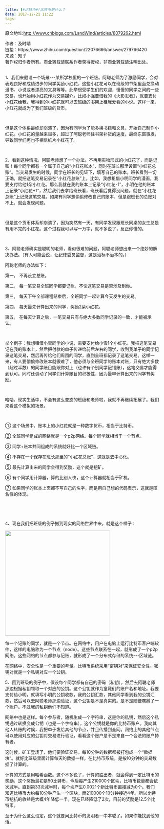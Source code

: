 ```yaml
---
title: [#比特币#]比特币是什么？
date: 2017-12-21 11:22
tags:
---
```

原文地址:<a href="http://www.cnblogs.com/LandWind/articles/8079262.html" style="font-size: 200%;color: #000;">http://www.cnblogs.com/LandWind/articles/8079262.html</a>
<div>&#20316;&#32773;&#65306;&#21450;&#26102;&#26228;<br>&#38142;&#25509;&#65306;https://www.zhihu.com/question/22076666/answer/279766420<br>&#26469;&#28304;&#65306;&#30693;&#20046;<br>&#33879;&#20316;&#26435;&#24402;&#20316;&#32773;&#25152;&#26377;&#12290;&#21830;&#19994;&#36716;&#36733;&#35831;&#32852;&#31995;&#20316;&#32773;&#33719;&#24471;&#25480;&#26435;&#65292;&#38750;&#21830;&#19994;&#36716;&#36733;&#35831;&#27880;&#26126;&#20986;&#22788;&#12290;<br><br>
<div>
<p>1&#12289;&#25105;&#20204;&#26469;&#20551;&#35774;&#19968;&#20010;&#22330;&#26223;---&#26576;&#25152;&#23398;&#26657;&#37324;&#30340;&#19968;&#20010;&#29677;&#32423;&#12290;&#38463;&#32874;&#32769;&#24072;&#20026;&#20102;&#28608;&#21169;&#21516;&#23398;&#65292;&#20250;&#23545;&#34920;&#29616;&#33391;&#22909;&#21644;&#25104;&#32489;&#36827;&#27493;&#30340;&#21516;&#23398;&#22870;&#21169;&#23567;&#32418;&#33457;&#65292;&#36825;&#20123;&#23567;&#32418;&#33457;&#21487;&#20197;&#22312;&#29677;&#32423;&#30340;&#20070;&#26550;&#37324;&#38754;&#20817;&#25442;&#21160;&#28459;&#20070;&#12289;&#23567;&#35828;&#25110;&#32773;&#28418;&#20142;&#30340;&#25991;&#20855;&#31561;&#31561;&#12290;&#27492;&#20030;&#24456;&#21463;&#23398;&#29983;&#20204;&#30340;&#27426;&#36814;&#65292;&#24930;&#24930;&#30340;&#21516;&#23398;&#20043;&#38388;&#30340;&#19968;&#20123;&#20132;&#26131;&#65292;&#20063;&#24320;&#22987;&#29992;&#23567;&#32418;&#33457;&#20316;&#20026;&#20132;&#26131;&#23186;&#20171;&#12290;&#27604;&#22914;&#23567;&#24378;&#35201;&#20511;&#25105;&#30340;&#12298;&#28779;&#24433;&#24525;&#32773;&#12299;&#65292;&#23601;&#35201;&#25903;&#20184;&#23567;&#32418;&#33457;&#32473;&#25105;&#65292;&#25105;&#24471;&#21040;&#30340;&#23567;&#32418;&#33457;&#23601;&#21487;&#20197;&#21435;&#29677;&#32423;&#30340;&#20070;&#26550;&#19978;&#31199;&#25105;&#29233;&#30475;&#30340;&#23567;&#35828;&#12290;&#36825;&#26679;&#19968;&#26469;&#65292;&#23567;&#32418;&#33457;&#23601;&#25104;&#20026;&#20102;&#25105;&#20204;&#29677;&#32423;&#30340;&#36135;&#24065;&#12290;</p>
<p>&nbsp;</p>
<p>&#20294;&#26159;&#36825;&#20010;&#20307;&#31995;&#26368;&#32456;&#21364;&#23849;&#28291;&#20102;&#65292;&#22240;&#20026;&#26377;&#21516;&#23398;&#20026;&#20102;&#33021;&#22810;&#25442;&#20070;&#31821;&#21644;&#25991;&#20855;&#65292;&#24320;&#22987;&#33258;&#24049;&#21046;&#20316;&#23567;&#32418;&#33457;&#12290;&#23567;&#32418;&#33457;&#30340;&#37327;&#36234;&#26469;&#36234;&#22810;&#65292;&#36229;&#36807;&#20102;&#38463;&#32874;&#32769;&#24072;&#24448;&#20070;&#26550;&#34917;&#36135;&#30340;&#36895;&#24230;&#65292;&#26368;&#32456;&#19996;&#31383;&#20107;&#21457;&#65292;&#23548;&#33268;&#21516;&#23398;&#20204;&#20877;&#20063;&#19981;&#30456;&#20449;&#32440;&#29255;&#23567;&#32418;&#33457;&#20102;&#12290;</p>
<p>&nbsp;</p>
<p>2&#12289;&#30475;&#21040;&#36825;&#31181;&#24773;&#20917;&#65292;&#38463;&#32874;&#32769;&#24072;&#24819;&#20102;&#19968;&#20010;&#21150;&#27861;&#12290;&#19981;&#20877;&#29992;&#23454;&#29289;&#24418;&#24335;&#30340;&#23567;&#32418;&#33457;&#20102;&#65292;&#32780;&#26159;&#35760;&#36134;&#65281;&#27599;&#20010;&#21516;&#23398;&#37117;&#26377;&#19968;&#20010;&#23646;&#20110;&#33258;&#24049;&#30340;&#8220;&#23567;&#32418;&#33457;&#36134;&#26412;&#8221;&#65292;&#21516;&#26102;&#22312;&#29677;&#38271;&#37027;&#37324;&#35774;&#32622;&#8220;&#23567;&#32418;&#33457;&#24635;&#36134;&#8221;&#12290;&#24403;&#20132;&#26131;&#21457;&#29983;&#30340;&#26102;&#20505;&#65292;&#21516;&#23398;&#22312;&#29677;&#38271;&#30340;&#35265;&#35777;&#19979;&#65292;&#22635;&#20889;&#33258;&#24049;&#30340;&#36134;&#26412;&#12290;&#29677;&#38271;&#30475;&#21040;&#19968;&#20999;&#27491;&#30830;&#65292;&#23601;&#25226;&#36825;&#31508;&#20132;&#26131;&#35760;&#24405;&#22312;&#8220;&#23567;&#32418;&#33457;&#24635;&#36134;&#8221;&#19978;&#12290;&#27604;&#22914;&#65292;&#25105;&#24819;&#31199;&#20511;&#23567;&#26126;&#21516;&#23398;&#30340;&#28459;&#30011;&#65292;&#25105;&#35201;&#25903;&#20184;&#32473;&#20182;1&#26421;&#23567;&#32418;&#33457;&#12290;&#37027;&#20040;&#25105;&#23601;&#22312;&#25105;&#30340;&#36134;&#26412;&#19978;&#35760;&#24405;&#8220;&#23567;&#32418;&#33457;-1&#8221;&#65292;&#23567;&#26126;&#22312;&#20182;&#30340;&#36134;&#26412;&#19978;&#35760;&#24405;&#8220;&#23567;&#32418;&#33457;+1&#8221;&#65292;&#28982;&#21518;&#25105;&#20204;&#21435;&#25343;&#32473;&#29677;&#38271;&#30475;&#65292;&#29677;&#38271;&#30475;&#21518;&#35273;&#24471;&#27809;&#38382;&#39064;&#65292;&#23601;&#22312;&#8220;&#23567;&#32418;&#33457;&#24635;&#36134;&#8221;&#19978;&#35760;&#24405;&#36825;&#31508;&#20132;&#26131;&#12290;&#22914;&#26524;&#26377;&#21516;&#23398;&#24819;&#20599;&#20599;&#20462;&#25913;&#33258;&#24049;&#30340;&#36134;&#26412;&#65292;&#20294;&#26159;&#36319;&#29677;&#38271;&#30340;&#24635;&#36134;&#23545;&#19981;&#19978;&#65292;&#23601;&#20250;&#21457;&#29616;&#38382;&#39064;&#12290;</p>
<p>&nbsp;</p>
<p>&#20294;&#26159;&#36825;&#20010;&#36135;&#24065;&#20307;&#31995;&#21364;&#23849;&#28291;&#20102;&#65292;&#22240;&#20026;&#31361;&#28982;&#26377;&#19968;&#22825;&#65292;&#26377;&#21516;&#23398;&#21457;&#29616;&#36319;&#29677;&#38271;&#21516;&#26700;&#30340;&#22899;&#29983;&#24635;&#26159;&#26377;&#29992;&#19981;&#23436;&#30340;&#23567;&#32418;&#33457;&#12290;&#36825;&#20010;&#36807;&#31243;&#25105;&#21487;&#20197;&#20889;&#19968;&#19975;&#23383;&#65292;&#23601;&#19981;&#22810;&#35828;&#20102;&#65292;&#21453;&#27491;&#20320;&#25026;&#30340;&#12290;</p>
<p>&nbsp;</p>
<p>3&#12289;&#38463;&#32874;&#32769;&#24072;&#30830;&#23454;&#26159;&#32874;&#26126;&#30340;&#32769;&#24072;&#65292;&#30475;&#20284;&#24456;&#38590;&#30340;&#38382;&#39064;&#65292;&#38463;&#32874;&#32769;&#24072;&#24819;&#20986;&#26469;&#19968;&#20010;&#32477;&#22937;&#30340;&#35299;&#20915;&#21150;&#27861;&#12290;&#65288;&#26377;&#20154;&#21487;&#33021;&#20250;&#35828;&#65292;&#35753;&#32426;&#24459;&#22996;&#21592;&#30417;&#30563;&#65292;&#36825;&#26159;&#27835;&#26631;&#19981;&#27835;&#26412;&#30340;&#12290;&#65289;</p>
<p>&#38463;&#32874;&#32769;&#24072;&#30340;&#21150;&#27861;&#22914;&#19979;&#65306;</p>
<p>&#31532;&#19968;&#65292; &#19981;&#20877;&#35774;&#31435;&#24635;&#36134;&#12290;</p>
<p>&#31532;&#20108;&#65292; &#27599;&#19968;&#31508;&#20132;&#26131;&#20840;&#29677;&#21516;&#23398;&#37117;&#35201;&#35760;&#36134;&#65292;&#19981;&#35770;&#36825;&#31508;&#20132;&#26131;&#26159;&#21542;&#28041;&#21450;&#21040;&#20320;&#12290;</p>
<p>&#31532;&#19977;&#65292; &#27599;&#22825;&#19979;&#21320;&#20840;&#37096;&#35838;&#31243;&#32467;&#26463;&#21518;&#65292;&#20840;&#29677;&#21516;&#23398;&#19968;&#36215;&#35745;&#31639;&#20170;&#22825;&#21457;&#29983;&#30340;&#20132;&#26131;&#12290;</p>
<p>&#31532;&#22235;&#65292; &#27599;&#22825;&#26368;&#20808;&#35745;&#31639;&#20986;&#26469;&#30340;&#21516;&#23398;&#65292;&#22870;&#21169;2&#26421;&#23567;&#32418;&#33457;&#12290;</p>
<p>&#31532;&#20116;&#65292; &#22312;&#27599;&#22825;&#35745;&#31639;&#20043;&#21518;&#65292;&#19968;&#31508;&#20132;&#26131;&#21482;&#26377;&#19982;&#32477;&#22823;&#22810;&#25968;&#21516;&#23398;&#35760;&#24405;&#30340;&#19968;&#33268;&#65292;&#25165;&#33021;&#34987;&#25215;&#35748;&#12290;</p>
<p>&nbsp;</p>
<p>&#20030;&#20010;&#20363;&#23376;&#65306;&#25105;&#24819;&#31199;&#20511;&#23567;&#38634;&#21516;&#23398;&#30340;&#23567;&#35828;&#65292;&#38656;&#35201;&#25903;&#20184;&#32473;&#23567;&#38634;1&#20010;&#23567;&#32418;&#33457;&#12290;&#25105;&#25226;&#36825;&#31508;&#20132;&#26131;&#35760;&#22312;&#25105;&#30340;&#36134;&#26412;&#19978;&#65292;&#28982;&#21518;&#25226;&#20184;&#27454;&#30340;&#21333;&#23376;&#20256;&#36882;&#32473;&#21069;&#21518;&#24038;&#21491;&#30340;&#21516;&#23398;&#65292;&#25910;&#21040;&#25105;&#21333;&#23376;&#30340;&#21516;&#23398;&#35760;&#24405;&#36825;&#31508;&#20132;&#26131;&#65292;&#28982;&#21518;&#20877;&#20256;&#32473;&#20182;&#20204;&#21608;&#22260;&#30340;&#21516;&#23398;&#65292;&#30452;&#21040;&#20840;&#29677;&#37117;&#35760;&#24405;&#20102;&#36825;&#31508;&#20132;&#26131;&#12290;&#36825;&#26679;&#19968;&#26469;&#65292;&#26377;&#20154;&#35201;&#20599;&#20599;&#20462;&#25913;&#36134;&#26412;&#23601;&#24456;&#38590;&#20102;&#65292;&#20182;&#24517;&#39035;&#19982;&#20840;&#29677;&#21516;&#23398;&#30340;&#36134;&#26412;&#23545;&#36134;&#65292;&#21482;&#26377;&#32477;&#22823;&#22810;&#25968;&#65288;&#36229;&#36807;&#21322;&#25968;&#65289;&#30340;&#21516;&#23398;&#36134;&#30446;&#33021;&#36319;&#20320;&#23545;&#19978;&#65288;&#20063;&#35768;&#26377;&#20010;&#21035;&#21516;&#23398;&#35760;&#38169;&#36134;&#65289;&#65292;&#36825;&#31508;&#20132;&#26131;&#25165;&#33021;&#24471;&#21040;&#35748;&#21487;&#12290;&#21516;&#26102;&#36824;&#35843;&#21160;&#20102;&#21516;&#23398;&#20204;&#35745;&#31639;&#36134;&#30446;&#30340;&#31215;&#26497;&#24615;&#65292;&#22240;&#20026;&#26368;&#26089;&#35745;&#31639;&#20986;&#26469;&#30340;&#21516;&#23398;&#26377;&#22870;&#21169;&#12290;</p>
<p>&nbsp;</p>
<p>&#21704;&#21704;&#65292;&#29616;&#23454;&#29983;&#27963;&#20013;&#65292;&#19981;&#20250;&#26377;&#36825;&#20040;&#21464;&#24577;&#30340;&#29677;&#32423;&#21644;&#32769;&#24072;&#21862;&#65292;&#25105;&#23601;&#19981;&#20877;&#32487;&#32493;&#25299;&#23637;&#20102;&#12290;&#25105;&#20204;&#26469;&#30475;&#36825;&#20010;&#27169;&#25311;&#30340;&#22330;&#26223;&#12290;</p>
<p>&nbsp;</p>
<p>&#9312; &#36825;&#20010;&#22330;&#26223;&#20013;&#65292;&#36134;&#26412;&#19978;&#30340;&#23567;&#32418;&#33457;&#23601;&#26159;&#19968;&#31181;&#25968;&#23383;&#36135;&#24065;&#65292;&#30456;&#24403;&#20110;&#27604;&#29305;&#24065;&#12290;</p>
<p>&#9313; &#20840;&#29677;&#21516;&#23398;&#32452;&#25104;&#30340;&#32593;&#32476;&#23601;&#26159;&#19968;&#20010;p2p&#32593;&#32476;&#12290;&#27599;&#20010;&#21516;&#23398;&#23601;&#30456;&#24403;&#20110;&#19968;&#20010;&#33410;&#28857;&#12290;</p>
<p>&#9314; &#21516;&#23398;+&#36134;&#26412;&#20849;&#21516;&#32452;&#25104;&#30340;&#31995;&#32479;&#23601;&#22909;&#27604;&#19968;&#20010;&#21306;&#22495;&#38142;&#12290;</p>
<p>&#9315; &#19981;&#23384;&#22312;&#19968;&#20010;&#20445;&#23384;&#22312;&#29677;&#38271;&#37027;&#37324;&#30340;&#8220;&#23567;&#32418;&#33457;&#24635;&#36134;&#8221;&#65292;&#36825;&#23601;&#26159;&#21435;&#20013;&#24515;&#21270;&#12290;</p>
<p>&#9316; &#26368;&#20808;&#35745;&#31639;&#20986;&#26469;&#30340;&#21516;&#23398;&#20250;&#24471;&#21040;&#22870;&#21169;&#65292;&#36825;&#20010;&#23601;&#26159;&#25366;&#30719;&#12290;</p>
<p>&#9317; &#26377;&#20010;&#21516;&#23398;&#29992;&#35745;&#31639;&#22120;&#65292;&#31639;&#30340;&#27604;&#21035;&#20154;&#24555;&#65292;&#36825;&#20010;&#35745;&#31639;&#22120;&#23601;&#30456;&#24403;&#20110;&#30719;&#26426;&#12290;</p>
<p>&#9318; &#22914;&#26524;&#21516;&#23398;&#30340;&#36134;&#26412;&#19978;&#38754;&#37117;&#19981;&#20889;&#33258;&#24049;&#30340;&#21517;&#23383;&#65292;&#32780;&#26159;&#29992;&#33258;&#24049;&#24819;&#30340;&#20195;&#30721;&#34920;&#31034;&#65292;&#36825;&#23601;&#26159;&#21311;&#21517;&#24615;&#30340;&#20307;&#29616;&#12290;</p>
<p>&nbsp;</p>
<p>&nbsp;</p>
<p>4&#12289;&#29616;&#22312;&#25105;&#20204;&#25226;&#29677;&#32423;&#30340;&#20363;&#23376;&#25644;&#21040;&#29616;&#23454;&#30340;&#32593;&#32476;&#19990;&#30028;&#20013;&#26469;&#12290;&#23601;&#26159;&#36825;&#20010;&#26679;&#23376;&#65306;</p>


<img class="content_image" src="https://pic4.zhimg.com/v2-8e163c5f550284bcf9d8ae74ab0038af_b.jpg" alt width="344" data-caption data-size="normal" data-rawwidth="344" data-rawheight="309">
<p>  &#27599;&#19968;&#20010;&#35760;&#36134;&#30340;&#21516;&#23398;&#65292;&#23601;&#26159;&#19968;&#20010;&#33410;&#28857;&#12290;&#22312;&#32593;&#32476;&#20013;&#65292;&#29992;&#25143;&#22312;&#30005;&#33041;&#19978;&#36816;&#34892;&#27604;&#29305;&#24065;&#23458;&#25143;&#31471;&#36719;&#20214;&#65292;&#36825;&#26679;&#30340;&#30005;&#33041;&#31216;&#20026;&#19968;&#20010;&#33410;&#28857;&#65288;node&#65289;&#12290;&#36825;&#20123;&#33410;&#28857;&#32852;&#31995;&#22312;&#19968;&#36215;&#65292;&#23601;&#24418;&#25104;&#20102;&#19968;&#20010;p2p&#32593;&#32476;&#12290;&#36825;&#20123;&#32593;&#32476;&#30340;&#33410;&#28857;&#37117;&#21442;&#19982;&#35760;&#36134;&#65292;&#23601;&#24418;&#25104;&#20102;&#19968;&#20010;&#20998;&#24067;&#24335;&#23384;&#20648;&#30340;&#31995;&#32479;---&#21306;&#22495;&#38142;&#12290;</p>
<p>&#22312;&#32593;&#32476;&#20013;&#65292;&#23433;&#20840;&#24615;&#26159;&#19968;&#20010;&#37325;&#35201;&#30340;&#32771;&#37327;&#12290;&#27604;&#29305;&#24065;&#31995;&#32479;&#37319;&#29992;&#8220;&#23494;&#38053;&#23545;&#8221;&#26469;&#20445;&#35777;&#23433;&#20840;&#24615;&#12290;&#23494;&#38053;&#23545;&#23601;&#26159;&#19968;&#20010;&#31169;&#38053;&#23545;&#24212;&#19968;&#20010;&#20844;&#38053;&#12290;</p>
<p>5&#12289;&#22238;&#21040;&#29677;&#32423;&#30340;&#20363;&#23376;&#20013;&#65292;&#20551;&#35774;&#27599;&#20010;&#21516;&#23398;&#37117;&#26377;&#33258;&#24049;&#30340;&#23494;&#30721;&#65288;&#31169;&#38053;&#65289;&#65292;&#28982;&#21518;&#21435;&#38463;&#32874;&#32769;&#24072;&#37027;&#36793;&#26681;&#25454;&#31169;&#38053;&#39046;&#21462;&#19968;&#20010;&#23545;&#24212;&#30340;&#20844;&#38053;&#12290;&#36825;&#20010;&#20844;&#38053;&#23601;&#20316;&#20026;&#31461;&#38795;&#20204;&#30340;&#36134;&#25143;&#21517;&#21644;&#22320;&#22336;&#12290;&#25105;&#35201;&#25903;&#20184;&#32473;&#23567;&#26126;&#65292;&#23601;&#22635;&#20889;&#23567;&#26126;&#30340;&#20844;&#38053;&#25910;&#27454;&#65292;&#25105;&#30340;&#20844;&#38053;&#27719;&#27454;&#65292;&#20854;&#20182;&#21516;&#23398;&#30475;&#21040;&#25105;&#30340;&#20844;&#38053;&#27719;&#27454;&#65292;&#28982;&#21518;&#21487;&#20197;&#21435;&#38463;&#32874;&#32769;&#24072;&#37027;&#36793;&#39564;&#35777;&#65292;&#36825;&#20010;&#20844;&#38053;&#26159;&#19981;&#26159;&#30495;&#23454;&#30340;&#12290;&#26159;&#19981;&#26159;&#38543;&#20415;&#30606;&#25520;&#20102;&#19968;&#20010;&#36134;&#25143;&#12290;&#19981;&#36807;&#25105;&#30340;&#31169;&#38053;&#20182;&#20204;&#19981;&#30693;&#36947;&#12290;</p>
<p>&#32593;&#32476;&#20013;&#20063;&#26159;&#36825;&#26679;&#12290;&#27599;&#20010;&#21442;&#19982;&#32773;&#65292;&#38543;&#26426;&#29983;&#25104;&#19968;&#20010;&#23383;&#31526;&#20018;&#65292;&#36825;&#26159;&#20320;&#30340;&#31169;&#38053;&#65292;&#28982;&#21518;&#36825;&#20010;&#31169;&#38053;&#36890;&#36807;&#36716;&#25442;&#21464;&#25104;&#20844;&#38053;&#65288;&#20063;&#26159;&#19968;&#20010;&#23383;&#31526;&#20018;&#65289;&#65292;&#36825;&#20010;&#20844;&#38053;&#23601;&#26159;&#20320;&#30340;&#27604;&#29305;&#24065;&#36134;&#25143;&#12290;&#25105;&#21521;&#20854;&#20182;&#20154;&#36716;&#36134;&#30340;&#26102;&#20505;&#65292;&#25105;&#25226;&#21333;&#23376;&#21457;&#32473;&#20854;&#20182;&#30340;&#33410;&#28857;&#65292;&#24182;&#19988;&#20256;&#25773;&#21040;&#20840;&#32593;&#12290;&#32593;&#32476;&#19978;&#30340;&#20854;&#20182;&#33410;&#28857;&#21487;&#20197;&#20351;&#29992;&#23545;&#24212;&#30340;&#20844;&#38053;&#23545;&#20132;&#26131;&#36827;&#34892;&#39564;&#35777;&#65292;&#30475;&#30475;&#36825;&#20010;&#36134;&#25143;&#26159;&#19981;&#26159;&#26469;&#33258;&#19968;&#20010;&#21512;&#27861;&#30340;&#36134;&#25143;&#25345;&#26377;&#32773;&#12290;</p>
<p>&#36825;&#26102;&#20505;&#65292;&#30719;&#24037;&#30331;&#22330;&#20102;&#65292;&#20182;&#20204;&#35201;&#39564;&#35777;&#20132;&#26131;&#12290;&#27599;10&#20998;&#38047;&#30340;&#25968;&#25454;&#37117;&#34987;&#25171;&#21253;&#25104;&#19968;&#20010;&#8220;&#25968;&#25454;&#22359;&#8221;&#12290;&#23601;&#22909;&#27604;&#29677;&#32423;&#37324;&#38754;&#35745;&#31639;&#27599;&#22825;&#30340;&#25968;&#25454;&#19968;&#26679;&#65292;&#22312;&#27604;&#29305;&#24065;&#31995;&#32479;&#65292;&#26159;&#25353;10&#20998;&#38047;&#30340;&#20132;&#26131;&#25968;&#25454;&#20102;&#35745;&#31639;&#30340;&#12290;</p>
<p>&#35745;&#31639;&#30340;&#26041;&#24335;&#26159;&#29992;&#21704;&#24076;&#20989;&#25968;&#12290;&#36825;&#20010;&#19981;&#22810;&#35828;&#20102;&#65292;&#35745;&#31639;&#30340;&#32988;&#20986;&#32773;&#65292;&#23601;&#20250;&#24471;&#21040;&#19968;&#23450;&#27604;&#29305;&#24065;&#30340;&#22870;&#21169;&#65292;&#36825;&#20010;&#22870;&#21169;&#26368;&#21021;&#26159;50&#27604;&#29305;&#24065;&#65292;&#20170;&#21518;&#27599;&#20135;&#29983;210000&#20010;&#21306;&#22359;&#65292;&#27604;&#29305;&#24065;&#25968;&#37327;&#37117;&#20250;&#20381;&#27425;&#20943;&#21322;&#12290;&#30452;&#21040;&#31532;33&#27425;&#20943;&#21322;&#26102;&#65292;&#27599;&#20010;&#22359;&#20135;&#29983;0.0021&#20010;&#26032;&#27604;&#29305;&#24065;&#30452;&#25509;&#20943;&#20026;0&#20010;&#12290;&#25105;&#20204;&#30693;&#36947;&#27604;&#29305;&#24065;&#22823;&#32422;&#27599;10&#20998;&#38047;&#20135;&#29983;&#19968;&#20010;&#21306;&#22359;&#65292;&#32780;210000&#20010;10&#20998;&#38047;&#25509;&#36817;4&#24180;&#12290;&#25152;&#20197;&#27604;&#29305;&#24065;&#25366;&#25239;&#30340;&#25910;&#30410;&#26159;&#22823;&#27010;4&#24180;&#38477;&#20302;&#19968;&#21322;&#12290;&#29616;&#22312;&#24050;&#32463;&#38477;&#20302;&#20102;2&#27425;&#65292;&#30446;&#21069;&#30340;&#22870;&#21169;&#26159;12.5&#20010;&#27604;&#29305;&#24065;&#12290;</p>
<p>&#33267;&#20110;&#20026;&#20160;&#20040;&#36825;&#20040;&#35774;&#23450;&#65292;&#36825;&#20010;&#23601;&#35201;&#38382;&#27604;&#29305;&#24065;&#30340;&#21457;&#26126;&#32773;&#8212;&#20013;&#26412;&#32874;&#20102;&#12290;&#22914;&#26524;&#20320;&#33021;&#25214;&#21040;&#20182;&#30340;&#35805;&#12290;</p>


</div>


</div>
